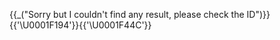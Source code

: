 {{_("Sorry but I couldn't find any result, please check the ID")}} {{'\U0001F194'}}{{'\U0001F44C'}}

